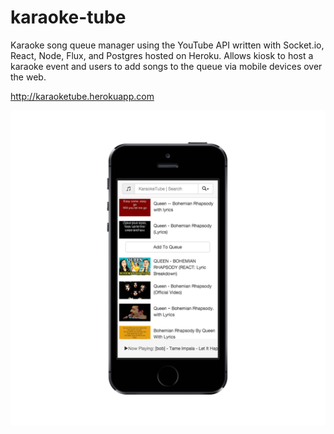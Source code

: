 # karaoke-tube

Karaoke song queue manager using the YouTube API written with Socket.io, React, Node, Flux, and Postgres hosted on Heroku. Allows kiosk to host a karaoke event and users to add songs to the queue via mobile devices over the web.

http://karaoketube.herokuapp.com

![alt tag](https://raw.githubusercontent.com/jacarval/KaraokeTube/master/readme/iphone5s.png)
